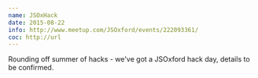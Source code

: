 ```yaml
---
name: JSOxHack
date: 2015-08-22
info: http://www.meetup.com/JSOxford/events/222093361/
coc: http://url
---
```


Rounding off summer of hacks - we've got a JSOxford hack day, details to be confirmed.

